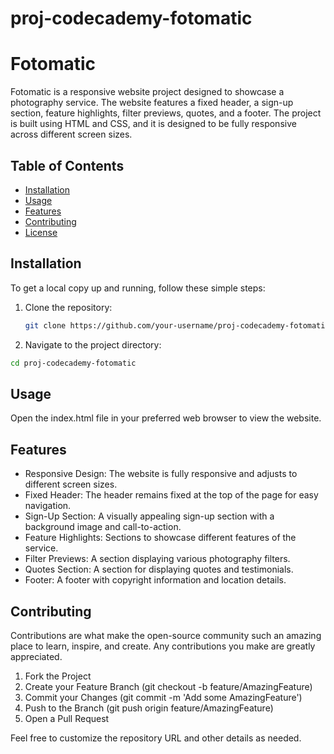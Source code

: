 # proj-codecademy-fotomatic
# Fotomatic

Fotomatic is a responsive website project designed to showcase a photography service. The website features a fixed header, a sign-up section, feature highlights, filter previews, quotes, and a footer. The project is built using HTML and CSS, and it is designed to be fully responsive across different screen sizes.

## Table of Contents

- [Installation](#installation)
- [Usage](#usage)
- [Features](#features)
- [Contributing](#contributing)
- [License](#license)

## Installation

To get a local copy up and running, follow these simple steps:

1. Clone the repository:
   ```sh
   git clone https://github.com/your-username/proj-codecademy-fotomatic.git

2. Navigate to the project directory:
```sh
cd proj-codecademy-fotomatic
```
## Usage
Open the index.html file in your preferred web browser to view the website.

## Features
- Responsive Design: The website is fully responsive and adjusts to different screen sizes.
- Fixed Header: The header remains fixed at the top of the page for easy navigation.
- Sign-Up Section: A visually appealing sign-up section with a background image and call-to-action.
- Feature Highlights: Sections to showcase different features of the service.
- Filter Previews: A section displaying various photography filters.
- Quotes Section: A section for displaying quotes and testimonials.
- Footer: A footer with copyright information and location details.

## Contributing
Contributions are what make the open-source community such an amazing place to learn, inspire, and create. Any contributions you make are greatly appreciated.

1. Fork the Project
2. Create your Feature Branch (git checkout -b feature/AmazingFeature)
4. Commit your Changes (git commit -m 'Add some AmazingFeature')
4. Push to the Branch (git push origin feature/AmazingFeature)
5. Open a Pull Request


Feel free to customize the repository URL and other details as needed.


